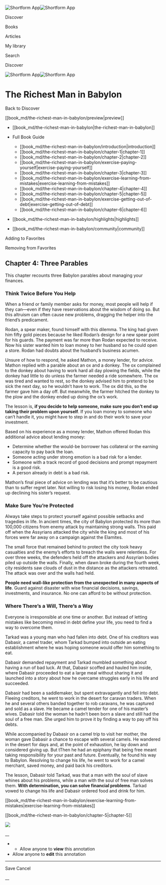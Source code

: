 ![Shortform App](/img/logo.36a2399e.svg)![Shortform App](/img/logo-dark.70c1b072.svg)

Discover

Books

Articles

My library

Search

Discover

![Shortform App](/img/logo.36a2399e.svg)![Shortform App](/img/logo-dark.70c1b072.svg)

# The Richest Man in Babylon

Back to Discover

[[book_md/the-richest-man-in-babylon/preview|preview]]

  * [[book_md/the-richest-man-in-babylon|the-richest-man-in-babylon]]
  * Full Book Guide

    * [[book_md/the-richest-man-in-babylon/introduction|introduction]]
    * [[book_md/the-richest-man-in-babylon/chapter-1|chapter-1]]
    * [[book_md/the-richest-man-in-babylon/chapter-2|chapter-2]]
    * [[book_md/the-richest-man-in-babylon/exercise-paying-yourself|exercise-paying-yourself]]
    * [[book_md/the-richest-man-in-babylon/chapter-3|chapter-3]]
    * [[book_md/the-richest-man-in-babylon/exercise-learning-from-mistakes|exercise-learning-from-mistakes]]
    * [[book_md/the-richest-man-in-babylon/chapter-4|chapter-4]]
    * [[book_md/the-richest-man-in-babylon/chapter-5|chapter-5]]
    * [[book_md/the-richest-man-in-babylon/exercise-getting-out-of-debt|exercise-getting-out-of-debt]]
    * [[book_md/the-richest-man-in-babylon/chapter-6|chapter-6]]
  * [[book_md/the-richest-man-in-babylon/highlights|highlights]]
  * [[book_md/the-richest-man-in-babylon/community|community]]



Adding to Favorites 

Removing from Favorites 

## Chapter 4: Three Parables

This chapter recounts three Babylon parables about managing your finances.

### Think Twice Before You Help

When a friend or family member asks for money, most people will help if they can—even if they have reservations about the wisdom of doing so. But this altruism can often cause new problems, dragging the helper into the friend’s predicament.

Rodan, a spear maker, found himself with this dilemma. The king had given him fifty gold pieces because he liked Rodan’s design for a new spear point for his guards. The payment was far more than Rodan expected to receive. Now his sister wanted him to loan money to her husband so he could open a store. Rodan had doubts about the husband’s business acumen.

Unsure of how to respond, he asked Mathon, a money lender, for advice. Mathon replied with a parable about an ox and a donkey. The ox complained to the donkey about having to work hard all day plowing the fields, while the donkey had little to do unless the farmer needed a ride somewhere. The ox was tired and wanted to rest, so the donkey advised him to pretend to be sick the next day, so he wouldn’t have to work. The ox did this, so the farmer gave him a day off. But meanwhile, the farmer hitched the donkey to the plow and the donkey ended up doing the ox’s work.

The lesson is, **if you decide to help someone, make sure you don’t end up taking their problem upon yourself**. If you loan money to someone who can’t handle it, you might have to step in and do their work to save your investment.

Based on his experience as a money lender, Mathon offered Rodan this additional advice about lending money:

  * Determine whether the would-be borrower has collateral or the earning capacity to pay back the loan.
  * Someone acting under strong emotion is a bad risk for a lender.
  * Someone with a track record of good decisions and prompt repayment is a good risk.
  * A person already in debt is a bad risk.



Mathon’s final piece of advice on lending was that it’s better to be cautious than to suffer regret later. Not willing to risk losing his money, Rodan ended up declining his sister’s request.

### Make Sure You’re Protected

Always take steps to protect yourself against possible setbacks and tragedies in life. In ancient times, the city of Babylon protected its more than 100,000 citizens from enemy attack by maintaining strong walls. This paid off when the Assyrians attacked the city while the king and most of his forces were far away on a campaign against the Elamites.

The small force that remained behind to protect the city took heavy casualties and the enemy’s efforts to breach the walls were relentless. For over three weeks, the defenders held off the attackers and Assyrian bodies piled up outside the walls. Finally, when dawn broke during the fourth week, city residents saw clouds of dust in the distance as the attackers retreated. The attack was over and the walls had held.

**People need wall-like protection from the unexpected in many aspects of life**. Guard against disaster with wise financial decisions, savings, investments, and insurance. No one can afford to be without protection.

### Where There’s a Will, There’s a Way

Everyone is irresponsible at one time or another. But instead of letting mistakes like becoming mired in debt define your life, you need to find a way to overcome them.

Tarkad was a young man who had fallen into debt. One of his creditors was Dabasir, a camel trader, whom Tarkad bumped into outside an eating establishment where he was hoping someone would offer him something to eat.

Dabasir demanded repayment and Tarkad mumbled something about having a run of bad luck. At that, Dabasir scoffed and hauled him inside, where Dabasir proceeded to eat a large meal without sharing it and launched into a story about how he overcame struggles early in his life and succeeded.

Dabasir had been a saddlemaker, but spent extravagantly and fell into debt. Fleeing creditors, he went to work in the desert for caravan traders. When he and several others banded together to rob caravans, he was captured and sold as a slave. He became a camel tender for one of his master’s wives. Dabasir told the woman he hadn’t been born a slave and still had the soul of a free man. She urged him to prove it by finding a way to pay off his debts.

While accompanied by Dabasir on a camel trip to visit her mother, the woman gave Dabasir a chance to escape with several camels. He wandered in the desert for days and, at the point of exhaustion, he lay down and considered giving up. But tThen he had an epiphany that being free meant taking responsibility for your past and future. Eventually, he found his way to Babylon. Resolving to change his life, he went to work for a camel merchant, saved money, and paid back his creditors.

The lesson, Dabasir told Tarkad, was that a man with the soul of slave whines about his problems, while a man with the soul of free man solves them. **With determination, you can solve financial problems**. Tarkad vowed to change his life and Dabasir ordered food and drink for him.

[[book_md/the-richest-man-in-babylon/exercise-learning-from-mistakes|exercise-learning-from-mistakes]]

[[book_md/the-richest-man-in-babylon/chapter-5|chapter-5]]

![](https://bat.bing.com/action/0?ti=56018282&Ver=2&mid=0cf3332a-93ec-44e0-87ec-e155fb2a1463&sid=1711133063fa11eebdec89a8b8ae3bbc&vid=171147a063fa11eea7440fcfeb230d96&vids=0&msclkid=N&pi=0&lg=en-US&sw=800&sh=600&sc=24&nwd=1&tl=Shortform%20%7C%20Book&p=https%3A%2F%2Fwww.shortform.com%2Fapp%2Fbook%2Fthe-richest-man-in-babylon%2Fchapter-4&r=&lt=385&evt=pageLoad&sv=1&rn=186050)

__

  *   * Allow anyone to **view** this annotation
  * Allow anyone to **edit** this annotation



* * *

Save Cancel

__




